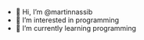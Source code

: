 - 👋 Hi, I’m @martinnassib
- 👀 I’m interested in programming
- 🌱 I’m currently learning programming


<!---
martinnassib/martinnassib is a ✨ special ✨ repository because its `README.md` (this file) appears on your GitHub profile.
You can click the Preview link to take a look at your changes.
--->
